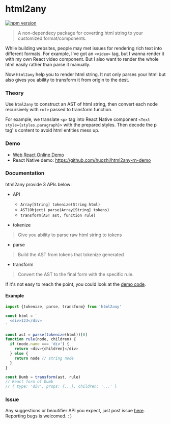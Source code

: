 # html2any

[![npm version](https://badge.fury.io/js/html2any.svg)](https://badge.fury.io/js/html2any)

> A non-dependecy package for coverting html string to your customized format/components.

While building websites, people may met issues for rendering rich text into different formats.
For example, I've got an `<video>` tag, but I wanna render it with my own React video component.
But I also want to render the whole html easily rather than parse it manually.

Now `html2any` help you to render html string. It not only parses your html but also gives you ability to transform it from origin to the dest.


### Theory

Use `html2any` to construct an AST of html string, then convert each node recursively with `rule` passed to transform function.

For example, we translate `<p>` tag into React Native component `<Text style={styles.paragraph}>` with the prepared styles. Then decode the p tag' s content to avoid html entities mess up.

### Demo

- [Web React Online Demo](https://huozhi.github.io/html2any-web-demo/)
- React Native demo: https://github.com/huozhi/html2any-rn-demo

### Documentation

html2any provide 3 APIs below:

- API
  - `Array[String] tokenize(String html)`
  - `AST(Object) parse(Array[String] tokens)`
  - `transform(AST ast, function rule)`

- tokenize
> Give you ability to parse raw html string to tokens

- parse
> Build the AST from tokens that tokenize generated

- transform
> Convert the AST to the final form with the specific rule.

If it's not easy to reach the point, you could look at the [demo code](https://huozhi.github.io/html2any-web-demo/).

#### Example

```js
import {tokenize, parse, transform} from 'html2any'

const html = `
  <div>123</div>
`

const ast = parse(tokenize(html))[0]
function rule(node, children) {
  if (node.name === 'div') {
    return <div>{children}</div>
  } else {
    return node // string node
  }
}

const Dumb = transform(ast, rule)
// React form of Dumb
// { type: 'div', props: {...}, children: '...' }
```

### Issue

Any suggestions or beautifier API you expect, just post issue [here](https://github.com/huozhi/html2any/issues).
Reporting bugs is welcomed. : )
